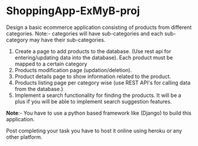 # ShoppingApp-ExMyB-proj

Design a basic ecommerce application consisting of products from different categories. Note:- categories will have sub-categories and each sub-category may have their sub-categories.

1) Create a page to add products to the database. (Use rest api for entering/updating data into the database). Each product must be mapped to a certain category
2) Products modification page (updation/deletion).
3) Product details page to show information related to the product.
4) Products listing page per category wise (use REST API's for calling data from the database.) 
5) Implement a search functionality for finding the products. It will be a plus if you will be able to implement search suggestion features.

**Note**:- You have to use a python based framework like (Django) to build this application.

Post completing your task you have to host it online using heroku or any other platform.
